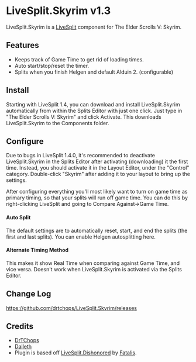 ﻿LiveSplit.Skyrim v1.3
=====================

LiveSplit.Skyrim is a [LiveSplit](http://livesplit.org/) component for The Elder Scrolls V: Skyrim.

Features
--------
  * Keeps track of Game Time to get rid of loading times.
  * Auto start/stop/reset the timer.
  * Splits when you finish Helgen and default Alduin 2. (configurable)

Install
-------
Starting with LiveSplit 1.4, you can download and install LiveSplit.Skyrim automatically from within the Splits Editor with just one click. Just type in "The Elder Scrolls V: Skyrim" and click Activate. This downloads LiveSplit.Skyrim to the Components folder.

Configure
---------
Due to bugs in LiveSplit 1.4.0, it's recommended to deactivate LiveSplit.Skyrim in the Splits Editor after activating (downloading) it the first time. Instead, you should activate it in the Layout Editor, under the "Control" category. Double-click "Skyrim" after adding it to your layout to bring up the settings.

After configuring everything you'll most likely want to turn on game time as primary timing, so that your splits will run off game time. You can do this by right-clicking LiveSplit and going to Compare Against->Game Time.

#### Auto Split
The default settings are to automatically reset, start, and end the splits (the first and last splits). You can enable Helgen autosplitting here.

#### Alternate Timing Method
This makes it show Real Time when comparing against Game Time, and vice versa. Doesn't work when LiveSplit.Skyrim is activated via the Splits Editor.

Change Log
----------
https://github.com/drtchops/LiveSplit.Skyrim/releases

Credits
-------
  * [DrTChops](http://twitch.tv/drtchops)
  * [Dalleth](http://twitch.tv/dalleth_)
  * Plugin is based off [LiveSplit.Dishonored](https://github.com/fatalis/LiveSplit.Dishonored) by [Fatalis](http://twitch.tv/fatalis_).
